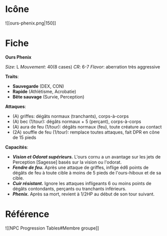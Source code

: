 
# Icône
![[ours-phenix.png|150]]

# Fiche
**Ours Phenix**

*Size*: L
*Mouvement*: 40(8 cases)
*CR*: 6-7
*Flavor*: aberration très aggressive

**Traits**:
- **Sauvegarde** (DEX, CON)
- **Rapide** (Athlétisme, Acrobatie)
- **Bête sauvage** (Survie, Perception)

**Attaques**:
- (A) griffes: dégâts normaux (tranchants), corps-à-corps
- (A) bec (1/tour): dégâts normaux + 5 (perçant), corps-à-corps
- (A) aura de feu (1/tour): dégâts normaux (feu), toute créature au contact
- (2A) souffle de feu (1/tour): remplace toutes attaques, fait DPR en cône de 15 pieds

**Capacités**:
- _**Vision et Odorat supérieurs.**_ L'ours cornu a un avantage sur les jets de Perception [Sagesse] basés sur la vision ou l'odorat.
- _**Fendre de feu.**_ Après une attaque de griffes, inflige éd6 points de dégâts de feu à toute cible à moins de 5 pieds de l'ours-hiboux et de sa cible.
- _**Cuir résistant.**_ Ignore les attaques infligeants 6 ou moins points de dégâts contondants, perçants ou tranchants inférieurs.
- _**Phenix.**_ Après sa mort, revient à 1/2HP au début de son tour suivant.

# Référence
![[NPC Progression Tables#Membre groupe]]
